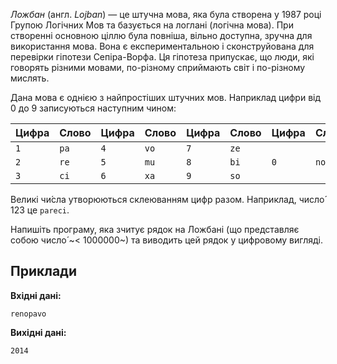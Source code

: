 *Ложбан* (англ. *Lojban*) — це штучна мова, яка була створена у&nbsp;1987 році Групою Логічних Мов та&nbsp;базується на логлані (логічна мова). При створенні основною ціллю була повніша, вільно доступна, зручна для використання мова. Вона&nbsp;є експериментальною і&nbsp;сконструйована для перевірки гіпотези Сепіра-Ворфа. Ця гіпотеза припускає, що люди, які говорять різними мовами, по-різному сприймають світ і&nbsp;по-різному мислять.

Дана мова є однією з&nbsp;найпростіших штучних мов. Наприклад цифри від 0 до&nbsp;9 записуються наступним чином:

| Цифра | Слово | Цифра | Слово | Цифра | Слово | Цифра | Слово |
| :---- | :---- | :---- | :---- | :---- | :---- | :---- | :---- |
| `1`   | `pa`  | `4`   | `vo`  | `7`   | `ze`  |       |       |
| `2`   | `re`  | `5`   | `mu`  | `8`   | `bi`  | `0`   | `no`  |
| `3`   | `ci`  | `6`   | `xa`  | `9`   | `so`  |       |       |

Великі чи́сла утворюються склеюванням цифр разом. Наприклад, число́ 123 це `pareci`.

Напишіть програму, яка зчитує рядок на Ложбані (що представляє собою число́ ~< 1000000~) та&nbsp;виводить цей рядок у&nbsp;цифровому вигляді.

## Приклади

**Вхідні дані:**
```
renopavo
```

**Вихідні дані:**
```
2014
```
